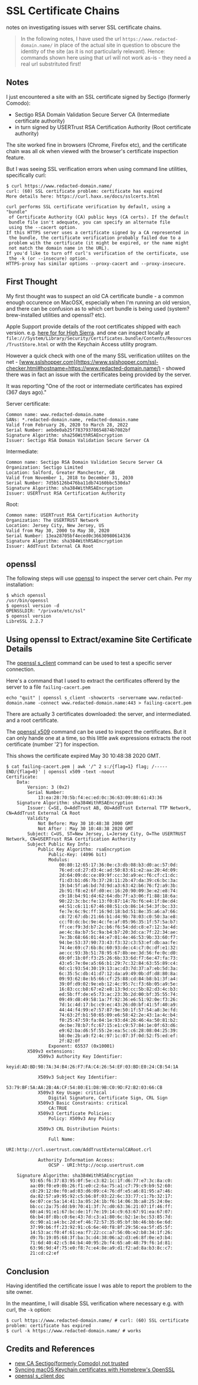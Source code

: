 # SSL Certificate Chains

notes on investigating issues with server SSL certificate chains.

> In the following notes, I have used the url `https://www.redacted-domain.name/` in place of the actual site in question
> to obscure the identity of the site (as it is not particularly relevant).
> Hence: commands shown here using that url will not work as-is - they need a real url substrituted first!

## Notes

I just encountered a site with an SSL certificate signed by Sectigo (formerly Comodo):

* Sectigo RSA Domain Validation Secure Server CA (Intermediate certificate authority)
* in turn signed by USERTrust RSA Certification Authority (Root certificate authority)

The site worked fine in browsers (Chrome, Firefox etc), and the certificate chain was all ok when viewed with
the browser's certificate inspection feature.

But I was seeing SSL verification errors when using command line utilities, specifically curl:

```
$ curl https://www.redacted-domain.name/
curl: (60) SSL certificate problem: certificate has expired
More details here: https://curl.haxx.se/docs/sslcerts.html

curl performs SSL certificate verification by default, using a "bundle"
 of Certificate Authority (CA) public keys (CA certs). If the default
 bundle file isn't adequate, you can specify an alternate file
 using the --cacert option.
If this HTTPS server uses a certificate signed by a CA represented in
 the bundle, the certificate verification probably failed due to a
 problem with the certificate (it might be expired, or the name might
 not match the domain name in the URL).
If you'd like to turn off curl's verification of the certificate, use
 the -k (or --insecure) option.
HTTPS-proxy has similar options --proxy-cacert and --proxy-insecure.
```

## First Thought

My first thought was to suspect an old CA certificate bundle - a common enough occurence on MacOSX,
especially when I'm running an old version, and there can be confusion as to which cert bundle is being used (system? brew-installed utilities and openssl? etc).

Apple Support provide details of the root certificates shipped with each version.
e.g. [here for for High Sierra](https://support.apple.com/en-gb/HT208127).
and one can inspect locally at `file:///System/Library/Security/Certificates.bundle/Contents/Resources/TrustStore.html`
or with the Keychain Access utility program.

However a quick check with one of the many SSL verification utilites on the net -
[www.sslshopper.com](https://www.sslshopper.com/ssl-checker.html#hostname=https://www.redacted-domain.name/) -
showed there was in fact an issue with the certificates being provided by the server.

It was reporting "One of the root or intermediate certificates has expired (367 days ago)."

Server certificate:

    Common name: www.redacted-domain.name
    SANs: *.redacted-domain.name, redacted-domain.name
    Valid from February 26, 2020 to March 28, 2022
    Serial Number: aebde0ab25f78379378654874b7082bf
    Signature Algorithm: sha256WithRSAEncryption
    Issuer: Sectigo RSA Domain Validation Secure Server CA

Intermediate:

    Common name: Sectigo RSA Domain Validation Secure Server CA
    Organization: Sectigo Limited
    Location: Salford, Greater Manchester, GB
    Valid from November 1, 2018 to December 31, 2030
    Serial Number: 7d5b5126b476ba11db74160bbc530da7
    Signature Algorithm: sha384WithRSAEncryption
    Issuer: USERTrust RSA Certification Authority

Root:

    Common name: USERTrust RSA Certification Authority
    Organization: The USERTRUST Network
    Location: Jersey City, New Jersey, US
    Valid from May 30, 2000 to May 30, 2020
    Serial Number: 13ea28705bf4eced0c36630980614336
    Signature Algorithm: sha384WithRSAEncryption
    Issuer: AddTrust External CA Root


## openssl

The following steps will use [openssl](https://www.openssl.org/) to inspect the server cert chain.
Per my installation:

    $ which openssl
    /usr/bin/openssl
    $ openssl version -d
    OPENSSLDIR: "/private/etc/ssl"
    $ openssl version
    LibreSSL 2.2.7


## Using openssl to Extract/examine Site Certificate Details

The [openssl s_client](https://www.openssl.org/docs/man1.0.2/man1/s_client.html)
command can be used to test a specific server connection.

Here's a command that I used to extract the certificates offererd by the server to a file `failing-cacert.pem`

```
echo "quit" | openssl s_client -showcerts -servername www.redacted-domain.name -connect www.redacted-domain.name:443 > failing-cacert.pem
```

There are actually 3 certificates downloaded: the server, and intermediated. and a root certificate.

The [openssl x509](https://www.openssl.org/docs/man1.0.2/man1/x509.html) command can be used to inspect the certificates.
But it can only hande one at a time, so this little awk expressions extracts the root certificate (number '2') for inspection.

This shows the certificate expired May 30 10:48:38 2020 GMT.

```
$ cat failing-cacert.pem | awk '/^ 2 s:/{flag=1} flag; /-----END/{flag=0}' | openssl x509 -text -noout
Certificate:
    Data:
        Version: 3 (0x2)
        Serial Number:
            13:ea:28:70:5b:f4:ec:ed:0c:36:63:09:80:61:43:36
    Signature Algorithm: sha384WithRSAEncryption
        Issuer: C=SE, O=AddTrust AB, OU=AddTrust External TTP Network, CN=AddTrust External CA Root
        Validity
            Not Before: May 30 10:48:38 2000 GMT
            Not After : May 30 10:48:38 2020 GMT
        Subject: C=US, ST=New Jersey, L=Jersey City, O=The USERTRUST Network, CN=USERTrust RSA Certification Authority
        Subject Public Key Info:
            Public Key Algorithm: rsaEncryption
                Public-Key: (4096 bit)
                Modulus:
                    00:80:12:65:17:36:0e:c3:db:08:b3:d0:ac:57:0d:
                    76:ed:cd:27:d3:4c:ad:50:83:61:e2:aa:20:4d:09:
                    2d:64:09:dc:ce:89:9f:cc:3d:a9:ec:f6:cf:c1:dc:
                    f1:d3:b1:d6:7b:37:28:11:2b:47:da:39:c6:bc:3a:
                    19:b4:5f:a6:bd:7d:9d:a3:63:42:b6:76:f2:a9:3b:
                    2b:91:f8:e2:6f:d0:ec:16:20:90:09:3e:e2:e8:74:
                    c9:18:b4:91:d4:62:64:db:7f:a3:06:f1:88:18:6a:
                    90:22:3c:bc:fe:13:f0:87:14:7b:f6:e4:1f:8e:d4:
                    e4:51:c6:11:67:46:08:51:cb:86:14:54:3f:bc:33:
                    fe:7e:6c:9c:ff:16:9d:18:bd:51:8e:35:a6:a7:66:
                    c8:72:67:db:21:66:b1:d4:9b:78:03:c0:50:3a:e8:
                    cc:f0:dc:bc:9e:4c:fe:af:05:96:35:1f:57:5a:b7:
                    ff:ce:f9:3d:b7:2c:b6:f6:54:dd:c8:e7:12:3a:4d:
                    ae:4c:8a:b7:5c:9a:b4:b7:20:3d:ca:7f:22:34:ae:
                    7e:3b:68:66:01:44:e7:01:4e:46:53:9b:33:60:f7:
                    94:be:53:37:90:73:43:f3:32:c3:53:ef:db:aa:fe:
                    74:4e:69:c7:6b:8c:60:93:de:c4:c7:0c:df:e1:32:
                    ae:cc:93:3b:51:78:95:67:8b:ee:3d:56:fe:0c:d0:
                    69:0f:1b:0f:f3:25:26:6b:33:6d:f7:6e:47:fa:73:
                    43:e5:7e:0e:a5:66:b1:29:7c:32:84:63:55:89:c4:
                    0d:c1:93:54:30:19:13:ac:d3:7d:37:a7:eb:5d:3a:
                    6c:35:5c:db:41:d7:12:da:a9:49:0b:df:d8:80:8a:
                    09:93:62:8e:b5:66:cf:25:88:cd:84:b8:b1:3f:a4:
                    39:0f:d9:02:9e:eb:12:4c:95:7c:f3:6b:05:a9:5e:
                    16:83:cc:b8:67:e2:e8:13:9d:cc:5b:82:d3:4c:b3:
                    ed:5b:ff:de:e5:73:ac:23:3b:2d:00:bf:35:55:74:
                    09:49:d8:49:58:1a:7f:92:36:e6:51:92:0e:f3:26:
                    7d:1c:4d:17:bc:c9:ec:43:26:d0:bf:41:5f:40:a9:
                    44:44:f4:99:e7:57:87:9e:50:1f:57:54:a8:3e:fd:
                    74:63:2f:b1:50:65:09:e6:58:42:2e:43:1a:4c:b4:
                    f0:25:47:59:fa:04:1e:93:d4:26:46:4a:50:81:b2:
                    de:be:78:b7:fc:67:15:e1:c9:57:84:1e:0f:63:d6:
                    e9:62:ba:d6:5f:55:2e:ea:5c:c6:28:08:04:25:39:
                    b8:0e:2b:a9:f2:4c:97:1c:07:3f:0d:52:f5:ed:ef:
                    2f:82:0f
                Exponent: 65537 (0x10001)
        X509v3 extensions:
            X509v3 Authority Key Identifier:
                keyid:AD:BD:98:7A:34:B4:26:F7:FA:C4:26:54:EF:03:BD:E0:24:CB:54:1A

            X509v3 Subject Key Identifier:
                53:79:BF:5A:AA:2B:4A:CF:54:80:E1:D8:9B:C0:9D:F2:B2:03:66:CB
            X509v3 Key Usage: critical
                Digital Signature, Certificate Sign, CRL Sign
            X509v3 Basic Constraints: critical
                CA:TRUE
            X509v3 Certificate Policies:
                Policy: X509v3 Any Policy

            X509v3 CRL Distribution Points:

                Full Name:
                  URI:http://crl.usertrust.com/AddTrustExternalCARoot.crl

            Authority Information Access:
                OCSP - URI:http://ocsp.usertrust.com

    Signature Algorithm: sha384WithRSAEncryption
         93:65:f6:37:83:95:0f:5e:c3:82:1c:1f:d6:77:e7:3c:8a:c0:
         aa:09:f0:e9:0b:26:f1:e0:c2:6a:75:a1:c7:79:c9:b9:52:60:
         c8:29:12:0e:f0:ad:03:d6:09:c4:76:df:e5:a6:81:95:a7:46:
         da:82:57:a9:95:92:c5:b6:8f:03:22:6c:33:77:c1:7b:32:17:
         6e:07:ce:5a:14:41:3a:05:24:1b:f6:14:06:3b:a8:25:24:0e:
         bb:cc:2a:75:dd:b9:70:41:3f:7c:d0:63:36:21:07:1f:46:ff:
         60:a4:91:e1:67:bc:de:1f:7e:19:14:c9:63:67:91:ea:67:07:
         6b:b4:8f:8b:c0:6e:43:7d:c3:a1:80:6c:b2:1e:bc:53:85:7d:
         dc:90:a1:a4:bc:2d:ef:46:72:57:35:05:bf:bb:46:bb:6e:6d:
         37:99:b6:ff:23:92:91:c6:6e:40:f8:8f:29:56:ea:5f:d5:5f:
         14:53:ac:f0:4f:61:ea:f7:22:cc:a7:56:0b:e2:b8:34:1f:26:
         d9:7b:19:05:68:3f:ba:3c:d4:38:06:a2:d3:e6:8f:0e:e3:b4:
         71:6d:40:42:c5:84:b4:40:95:2b:f4:65:a0:48:79:f6:1d:81:
         63:96:9d:4f:75:e0:f8:7c:e4:8e:a9:d1:f2:ad:8a:b3:8c:c7:
         21:cd:c2:ef
```

## Conclusion

Having identified the certificate issue I was able to report the problem to the site owner.

In the meantime, I will disable SSL verification where necessary e.g. with curl, the `-k` option:

```
$ curl https://www.redacted-domain.name/ # curl: (60) SSL certificate problem: certificate has expired
$ curl -k https://www.redacted-domain.name/ # works
```

## Credits and References

* [new CA Sectigo(formerly Comodo) not trusted](https://live.paloaltonetworks.com/t5/general-topics/new-ca-sectigo-formerly-comodo-not-trusted/td-p/301356)
* [Syncing macOS Keychain certificates with Homebrew's OpenSSL](https://akrabat.com/syncing-macos-keychain-certificates-with-homebrews-openssl/)
* [openssl s_client doc](https://www.openssl.org/docs/man1.0.2/man1/s_client.html)

